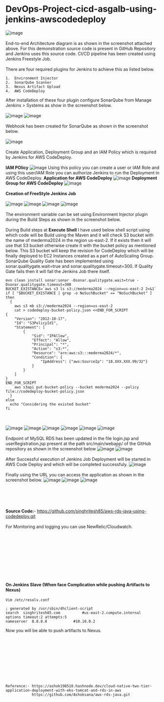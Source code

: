 # DevOps-Project-cicd-asgalb-using-jenkins-awscodedeploy
![image](https://github.com/singhritesh85/DevOps-Project-cicd-asgalb-using-jenkins-awscodedeploy/assets/56765895/7f1e8c68-f6fc-426b-9a48-24aa6f7a8ac6)
<br><br/>
End-to-end Architecture diagram is as shown in the screenshot attached above. For this demonstration source code is present in GitHub Repository and Jenkins uses this source code. CI/CD pipeline has been created using Jenkins Freestyle Job.
<br><br/>
There are four required plugins for Jenkins to achieve this as listed below.
```
1.	Environment Injector
2.	SonarQube Scanner
3.	Nexus Artifact Upload
4.	AWS CodeDeploy
```
After installation of these four plugin configure SonarQube from Manage Jenkins > Systems as show in the screenshot below.
<br><br/>
![image](https://github.com/singhritesh85/DevOps-Project-cicd-asgalb-using-jenkins-awscodedeploy/assets/56765895/781905d0-dbed-4979-bb9c-0ccd061cdd9f)
![image](https://github.com/singhritesh85/DevOps-Project-cicd-asgalb-using-jenkins-awscodedeploy/assets/56765895/1d8b6cc0-b344-416b-81b1-15a5b3f8c2ba)
<br><br/>
Webhook has been created for SonarQube as shown in the screenshot below.
<br><br/>
![image](https://github.com/singhritesh85/DevOps-Project-cicd-asgalb-using-jenkins-awscodedeploy/assets/56765895/776a2af7-9cbe-475a-b8a9-17f6bb7f17d6)
<br><br/>
Create Application, Deployment Group and an IAM Policy which is required by Jenkins for AWS CodeDeploy.
<br><br/>
**IAM POlicy**
![image](https://github.com/singhritesh85/DevOps-Project-cicd-asgalb-using-jenkins-awscodedeploy/assets/56765895/b60a37c2-3cf5-4475-a6e4-7a203fb6a07e)
Using this policy you can create a user or IAM Role and using this user/IAM Role you can authorize Jenkins to run the Deployment in AWS CodeDeploy.
**Application for AWS CodeDeploy**
![image](https://github.com/singhritesh85/DevOps-Project-cicd-asgalb-using-jenkins-awscodedeploy/assets/56765895/ae1f8381-d53a-406f-8a77-b353b7b665c8)
**Deployment Group for AWS CodeDeploy**
![image](https://github.com/singhritesh85/DevOps-Project-cicd-asgalb-using-jenkins-awscodedeploy/assets/56765895/40471488-8274-4057-be95-a247b63ed02d)
<br><br/>
**Creation of FreeStyle Jenkins Job**
<br><br/>
![image](https://github.com/singhritesh85/DevOps-Project-cicd-asgalb-using-jenkins-awscodedeploy/assets/56765895/a7d87b83-57de-41f4-ae45-bca5374f80ae)
![image](https://github.com/singhritesh85/DevOps-Project-cicd-asgalb-using-jenkins-awscodedeploy/assets/56765895/b44c3ed4-7dd5-44e9-94cc-ba6fc68519e3)
![image](https://github.com/singhritesh85/DevOps-Project-cicd-asgalb-using-jenkins-awscodedeploy/assets/56765895/365377f2-8d5e-4149-9406-a2e800d67fa3)
![image](https://github.com/singhritesh85/DevOps-Project-cicd-asgalb-using-jenkins-awscodedeploy/assets/56765895/cd7eecf7-a29c-43fb-92d9-ef5321464537)
<br><br/>
The environment variable can be set using Environment Injector plugin during the Build Steps as shown in the screenshot below.
<br><br/>
During Build steps at **Execute Shell** I have used below shell script using which code will be Build using the Maven and it will check S3 bucket with the name of mederma2024 in the region us-east-2. If it exists then it will use that S3 bucket otherwise create it with the bucket policy as mentioned below. This S3 bucket will keep the revision for CodeDeploy which will be finally deployed to EC2 Instances created as a part of AutoScaling Group. SonarQube Quality Gate has been implemented using sonar.qualitygate.wait=true and sonar.qualitygate.timeout=300. If Quality Gate fails then it will fail the Jenkins Job there itself.
```
mvn clean install sonar:sonar -Dsonar.qualitygate.wait=true -Dsonar.qualitygate.timeout=300
BUCKET_EXISTANCE=`aws s3 ls s3://mederma2024 --region=us-east-2 2>&1`
if [ "$BUCKET_EXISTANCE | grep -o NoSuchBucket" == "NoSuchBucket" ]
then
  {
    aws s3 mb s3://mederma2024 --region=us-east-2
    cat > codedeploy-bucket-policy.json <<END_FOR_SCRIPT
{
	"Version": "2012-10-17",
	"Id": "S3PolicyId1",
	"Statement": [
		{
			"Sid": "IPAllow",
			"Effect": "Allow",
			"Principal": "*",
			"Action": "s3:*",
			"Resource": "arn:aws:s3:::mederma2024/*",
			"Condition": {
				"IpAddress": {"aws:SourceIp": "18.XXX.XXX.99/32"}
			} 
		} 
	]
}
END_FOR_SCRIPT
    aws s3api put-bucket-policy --bucket mederma2024 --policy file://codedeploy-bucket-policy.json
  }
else
  echo "Considering the existed bucket"
fi
```
<br><br/>
![image](https://github.com/singhritesh85/DevOps-Project-cicd-asgalb-using-jenkins-awscodedeploy/assets/56765895/c89dd6a8-0b5c-436e-8006-192c0d6155d9)
![image](https://github.com/singhritesh85/DevOps-Project-cicd-asgalb-using-jenkins-awscodedeploy/assets/56765895/088bae04-678f-43af-89d5-502aa184fe32)
![image](https://github.com/singhritesh85/DevOps-Project-cicd-asgalb-using-jenkins-awscodedeploy/assets/56765895/2cc7e787-cf70-4003-a1e2-06d4151b8306)
![image](https://github.com/singhritesh85/DevOps-Project-cicd-asgalb-using-jenkins-awscodedeploy/assets/56765895/2c9ea988-be2e-4edb-a986-29b4374bc6c2)
![image](https://github.com/singhritesh85/DevOps-Project-cicd-asgalb-using-jenkins-awscodedeploy/assets/56765895/ebf62259-ff3a-4026-a69d-34968b88f800)
![image](https://github.com/singhritesh85/DevOps-Project-cicd-asgalb-using-jenkins-awscodedeploy/assets/56765895/29bbb9f3-c291-4559-9e53-7c6a144c6234)
<br><br/>
Endpoint of MySQL RDS has been updated in the file login.jsp and userRegistration.jsp present at the path src/main/webapp/ of the GitHub repository as shown in the screenshot below
![image](https://github.com/singhritesh85/DevOps-Project-cicd-asgalb-using-jenkins-awscodedeploy/assets/56765895/a08ceeb7-df54-4ce3-942b-762995046373)
![image](https://github.com/singhritesh85/DevOps-Project-cicd-asgalb-using-jenkins-awscodedeploy/assets/56765895/8e3a682e-4aef-464c-a56a-eee50218469b)
<br><br/>
After Successful execution of Jenkins Job Deployment will be started in AWS Code Deploy and which will be completed successfuly.
![image](https://github.com/singhritesh85/DevOps-Project-cicd-asgalb-using-jenkins-awscodedeploy/assets/56765895/a8038191-799a-4cd7-b6d1-9a229498df66)
<br><br/>
Finally using the URL you can access the application as shown in the screenshot below.
![image](https://github.com/singhritesh85/DevOps-Project-cicd-asgalb-using-jenkins-awscodedeploy/assets/56765895/d9f28eac-0c7e-4115-bde1-29315ebbf6b4)
![image](https://github.com/singhritesh85/DevOps-Project-cicd-asgalb-using-jenkins-awscodedeploy/assets/56765895/3dc66233-9442-4a22-878c-5481aaa7b7b4)
![image](https://github.com/singhritesh85/DevOps-Project-cicd-asgalb-using-jenkins-awscodedeploy/assets/56765895/b1efb612-c394-4b88-bca6-f7069126c886)
<br><br/>
<br><br/>
<br><br/>
**Source Code:**- https://github.com/singhritesh85/aws-rds-java-using-codedeploy.git
<br><br/>
For Monitoring and logging you can use NewRelic/Cloudwatch.
<br><br/>
<br><br/>
<br><br/>
<br><br/>
<br><br/>
#### On Jenkins Slave (When face Complication while pushing Artifacts to Nexus)
```
Vim /etc/resolv.conf

; generated by /usr/sbin/dhclient-script
search  singhritesh85.com          #us-east-2.compute.internal
options timeout:2 attempts:5
nameserver  8.8.8.8            #10.10.0.2
```
Now you will be able to push artifacts to Nexus.
<br><br/>
<br><br/>
<br><br/>
<br><br/>
<br><br/>
```
Reference:- https://ashok198510.hashnode.dev/cloud-native-two-tier-application-deployment-with-eks-tomcat-and-rds-in-aws
            https://github.com/Ashoksana/aws-rds-java.git
```
